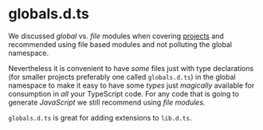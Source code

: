# globals.d.ts

We discussed *global* vs. *file* modules when covering [projects](./modules.md) and recommended using file based modules and not polluting the global namespace.

Nevertheless it is convenient to have *some* files just with type declarations (for smaller projects preferably one called `globals.d.ts`) in the global namespace to make it easy to have some *types* just *magically* available for consumption in *all* your TypeScript code. For any code that is going to generate *JavaScript* we still recommend using *file modules*.

`globals.d.ts` is great for adding extensions to `lib.d.ts`.